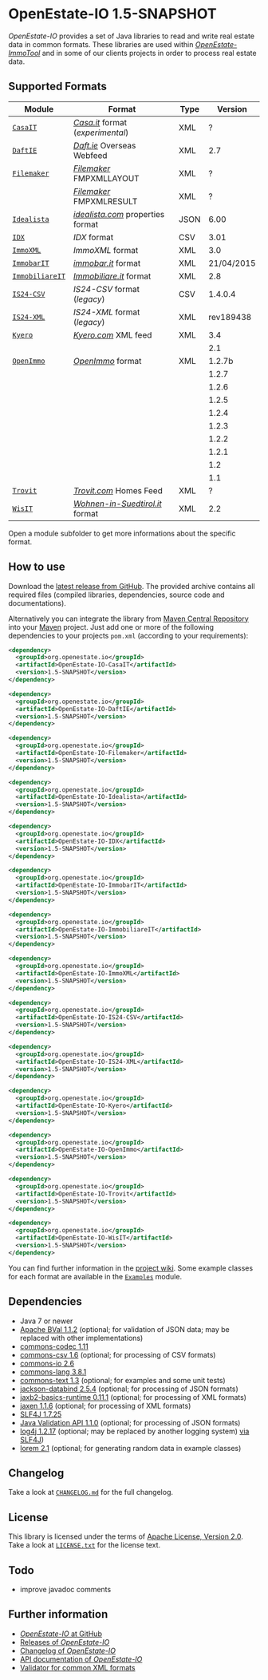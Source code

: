OpenEstate-IO 1.5-SNAPSHOT
==========================

*OpenEstate-IO* provides a set of Java libraries to read and write real estate
data in common formats. These libraries are used within
[*OpenEstate-ImmoTool*](https://openestate.org/) and in some of our clients
projects in order to process real estate data.


Supported Formats
-----------------

| Module                           | Format                                                           | Type | Version    |
| -------------------------------- | ---------------------------------------------------------------- | ---- | ---------- |
| [`CasaIT`](CasaIT)               | [*Casa.it*](http://casa.it) format (*experimental*)              | XML  | ?          |
| [`DaftIE`](DaftIE)               | [*Daft.ie*](http://daft.ie) Overseas Webfeed                     | XML  | 2.7        |
| [`Filemaker`](Filemaker)         | [*Filemaker*](http://www.filemaker.com) FMPXMLLAYOUT             | XML  | ?          |
|                                  | [*Filemaker*](http://www.filemaker.com) FMPXMLRESULT             | XML  | ?          |
| [`Idealista`](Idealista)         | [*idealista.com*](https://www.idealista.com/) properties format  | JSON | 6.00       |
| [`IDX`](IDX)                     | *IDX* format                                                     | CSV  | 3.01       |
| [`ImmoXML`](ImmoXML)             | *ImmoXML* format                                                 | XML  | 3.0        |
| [`ImmobarIT`](ImmobarIT)         | [*immobar.it*](https://www.immobar.it) format                    | XML  | 21/04/2015 |
| [`ImmobiliareIT`](ImmobiliareIT) | [*Immobiliare.it*](http://immobiliare.it) format                 | XML  | 2.8        |
| [`IS24-CSV`](IS24-CSV)           | *IS24-CSV* format (*legacy*)                                     | CSV  | 1.4.0.4    |
| [`IS24-XML`](IS24-XML)           | *IS24-XML* format (*legacy*)                                     | XML  | rev189438  |
| [`Kyero`](Kyero)                 | [*Kyero.com*](https://www.kyero.com) XML feed                    | XML  | 3.4        |
|                                  |                                                                  |      | 2.1        |
| [`OpenImmo`](OpenImmo)           | [*OpenImmo*](http://www.openimmo.de) format                      | XML  | 1.2.7b     |
|                                  |                                                                  |      | 1.2.7      |
|                                  |                                                                  |      | 1.2.6      |
|                                  |                                                                  |      | 1.2.5      |
|                                  |                                                                  |      | 1.2.4      |
|                                  |                                                                  |      | 1.2.3      |
|                                  |                                                                  |      | 1.2.2      |
|                                  |                                                                  |      | 1.2.1      |
|                                  |                                                                  |      | 1.2        |
|                                  |                                                                  |      | 1.1        |
| [`Trovit`](Trovit)               | [*Trovit.com*](https://www.trovit.com) Homes Feed                | XML  | ?          |
| [`WisIT`](WisIT)                 | [*Wohnen-in-Suedtirol.it*](http://wohnen-in-suedtirol.it) format | XML  | 2.2        |

Open a module subfolder to get more informations about the specific format.


How to use
----------

Download the [latest release from GitHub](https://github.com/OpenEstate/OpenEstate-IO/releases/latest).
The provided archive contains all required files (compiled libraries,
dependencies, source code and documentations).

Alternatively you can integrate the library from
[Maven Central Repository](https://search.maven.org/#search|ga|1|org.openestate.io)
into your [Maven](https://maven.apache.org/) project. Just add one or more of the
following dependencies to your projects `pom.xml` (according to your
requirements):

```xml
<dependency>
  <groupId>org.openestate.io</groupId>
  <artifactId>OpenEstate-IO-CasaIT</artifactId>
  <version>1.5-SNAPSHOT</version>
</dependency>

<dependency>
  <groupId>org.openestate.io</groupId>
  <artifactId>OpenEstate-IO-DaftIE</artifactId>
  <version>1.5-SNAPSHOT</version>
</dependency>

<dependency>
  <groupId>org.openestate.io</groupId>
  <artifactId>OpenEstate-IO-Filemaker</artifactId>
  <version>1.5-SNAPSHOT</version>
</dependency>

<dependency>
  <groupId>org.openestate.io</groupId>
  <artifactId>OpenEstate-IO-Idealista</artifactId>
  <version>1.5-SNAPSHOT</version>
</dependency>

<dependency>
  <groupId>org.openestate.io</groupId>
  <artifactId>OpenEstate-IO-IDX</artifactId>
  <version>1.5-SNAPSHOT</version>
</dependency>

<dependency>
  <groupId>org.openestate.io</groupId>
  <artifactId>OpenEstate-IO-ImmobarIT</artifactId>
  <version>1.5-SNAPSHOT</version>
</dependency>

<dependency>
  <groupId>org.openestate.io</groupId>
  <artifactId>OpenEstate-IO-ImmobiliareIT</artifactId>
  <version>1.5-SNAPSHOT</version>
</dependency>

<dependency>
  <groupId>org.openestate.io</groupId>
  <artifactId>OpenEstate-IO-ImmoXML</artifactId>
  <version>1.5-SNAPSHOT</version>
</dependency>

<dependency>
  <groupId>org.openestate.io</groupId>
  <artifactId>OpenEstate-IO-IS24-CSV</artifactId>
  <version>1.5-SNAPSHOT</version>
</dependency>

<dependency>
  <groupId>org.openestate.io</groupId>
  <artifactId>OpenEstate-IO-IS24-XML</artifactId>
  <version>1.5-SNAPSHOT</version>
</dependency>

<dependency>
  <groupId>org.openestate.io</groupId>
  <artifactId>OpenEstate-IO-Kyero</artifactId>
  <version>1.5-SNAPSHOT</version>
</dependency>

<dependency>
  <groupId>org.openestate.io</groupId>
  <artifactId>OpenEstate-IO-OpenImmo</artifactId>
  <version>1.5-SNAPSHOT</version>
</dependency>

<dependency>
  <groupId>org.openestate.io</groupId>
  <artifactId>OpenEstate-IO-Trovit</artifactId>
  <version>1.5-SNAPSHOT</version>
</dependency>

<dependency>
  <groupId>org.openestate.io</groupId>
  <artifactId>OpenEstate-IO-WisIT</artifactId>
  <version>1.5-SNAPSHOT</version>
</dependency>
```

You can find further information in the
[project wiki](https://github.com/OpenEstate/OpenEstate-IO/wiki). Some example
classes for each format are available in the [`Examples`](Examples) module.


Dependencies
------------

-   Java 7 or newer
-   [Apache BVal 1.1.2](https://bval.apache.org/)
    (optional; for validation of JSON data; may be replaced with other implementations)
-   [commons-codec 1.11](https://commons.apache.org/proper/commons-codec/)
-   [commons-csv 1.6](https://commons.apache.org/proper/commons-csv/)
    (optional; for processing of CSV formats)
-   [commons-io 2.6](https://commons.apache.org/proper/commons-io/)
-   [commons-lang 3.8.1](https://commons.apache.org/proper/commons-lang/)
-   [commons-text 1.3](https://commons.apache.org/proper/commons-text/)
    (optional; for examples and some unit tests)
-   [jackson-databind 2.5.4](https://github.com/FasterXML/jackson-databind)
    (optional; for processing of JSON formats)
-   [jaxb2-basics-runtime 0.11.1](https://github.com/highsource/jaxb2-basics)
    (optional; for processing of XML formats)
-   [jaxen 1.1.6](https://github.com/jaxen-xpath/jaxen)
    (optional; for processing of XML formats)
-   [SLF4J 1.7.25](https://www.slf4j.org/)
-   [Java Validation API 1.1.0](https://beanvalidation.org/)
    (optional; for processing of JSON formats)
-   [log4j 1.2.17](https://logging.apache.org/log4j/1.2/)
    (optional; may be replaced by another logging system)
    [via SLF4J](https://www.slf4j.org/manual.html))
-   [lorem 2.1](https://github.com/mdeanda/lorem)
    (optional; for generating random data in example classes)


Changelog
---------

Take a look at [`CHANGELOG.md`](CHANGELOG.md) for the full changelog.


License
-------

This library is licensed under the terms of
[Apache License, Version 2.0](https://www.apache.org/licenses/LICENSE-2.0.html).
Take a look at
[`LICENSE.txt`](https://github.com/OpenEstate/OpenEstate-IO/blob/develop/LICENSE.txt)
for the license text.


Todo
----

-   improve javadoc comments


Further information
-------------------

-   [*OpenEstate-IO* at GitHub](https://github.com/OpenEstate/OpenEstate-IO)
-   [Releases of *OpenEstate-IO*](https://github.com/OpenEstate/OpenEstate-IO/releases)
-   [Changelog of *OpenEstate-IO*](https://github.com/OpenEstate/OpenEstate-IO/blob/develop/CHANGELOG.md)
-   [API documentation of *OpenEstate-IO*](https://media.openestate.org/apidocs/OpenEstate-IO/)
-   [Validator for common XML formats](https://validator.openestate.org/)
